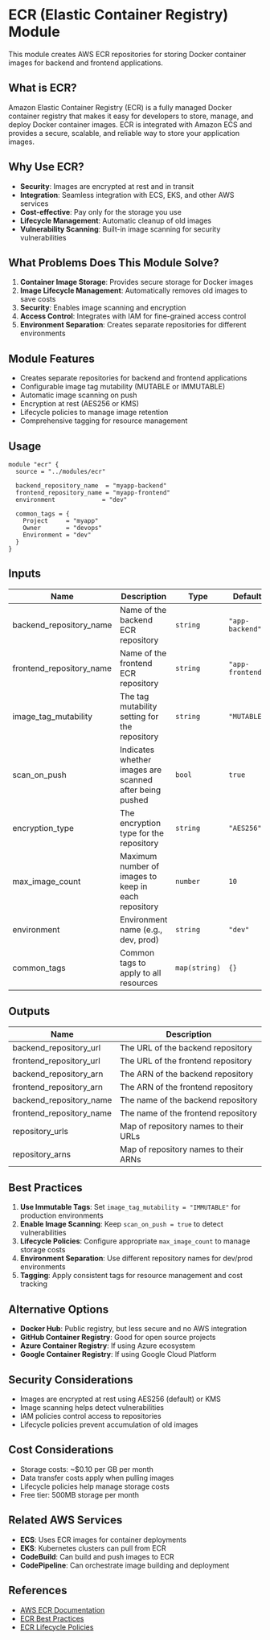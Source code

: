 # ECR (Elastic Container Registry) Module

This module creates AWS ECR repositories for storing Docker container images for backend and frontend applications.

## What is ECR?

Amazon Elastic Container Registry (ECR) is a fully managed Docker container registry that makes it easy for developers to store, manage, and deploy Docker container images. ECR is integrated with Amazon ECS and provides a secure, scalable, and reliable way to store your application images.

## Why Use ECR?

- **Security**: Images are encrypted at rest and in transit
- **Integration**: Seamless integration with ECS, EKS, and other AWS services
- **Cost-effective**: Pay only for the storage you use
- **Lifecycle Management**: Automatic cleanup of old images
- **Vulnerability Scanning**: Built-in image scanning for security vulnerabilities

## What Problems Does This Module Solve?

1. **Container Image Storage**: Provides secure storage for Docker images
2. **Image Lifecycle Management**: Automatically removes old images to save costs
3. **Security**: Enables image scanning and encryption
4. **Access Control**: Integrates with IAM for fine-grained access control
5. **Environment Separation**: Creates separate repositories for different environments

## Module Features

- Creates separate repositories for backend and frontend applications
- Configurable image tag mutability (MUTABLE or IMMUTABLE)
- Automatic image scanning on push
- Encryption at rest (AES256 or KMS)
- Lifecycle policies to manage image retention
- Comprehensive tagging for resource management

## Usage

```hcl
module "ecr" {
  source = "../modules/ecr"

  backend_repository_name  = "myapp-backend"
  frontend_repository_name = "myapp-frontend"
  environment             = "dev"
  
  common_tags = {
    Project     = "myapp"
    Owner       = "devops"
    Environment = "dev"
  }
}
```

## Inputs

| Name | Description | Type | Default | Required |
|------|-------------|------|---------|:--------:|
| backend_repository_name | Name of the backend ECR repository | `string` | `"app-backend"` | no |
| frontend_repository_name | Name of the frontend ECR repository | `string` | `"app-frontend"` | no |
| image_tag_mutability | The tag mutability setting for the repository | `string` | `"MUTABLE"` | no |
| scan_on_push | Indicates whether images are scanned after being pushed | `bool` | `true` | no |
| encryption_type | The encryption type for the repository | `string` | `"AES256"` | no |
| max_image_count | Maximum number of images to keep in each repository | `number` | `10` | no |
| environment | Environment name (e.g., dev, prod) | `string` | `"dev"` | no |
| common_tags | Common tags to apply to all resources | `map(string)` | `{}` | no |

## Outputs

| Name | Description |
|------|-------------|
| backend_repository_url | The URL of the backend repository |
| frontend_repository_url | The URL of the frontend repository |
| backend_repository_arn | The ARN of the backend repository |
| frontend_repository_arn | The ARN of the frontend repository |
| backend_repository_name | The name of the backend repository |
| frontend_repository_name | The name of the frontend repository |
| repository_urls | Map of repository names to their URLs |
| repository_arns | Map of repository names to their ARNs |

## Best Practices

1. **Use Immutable Tags**: Set `image_tag_mutability = "IMMUTABLE"` for production environments
2. **Enable Image Scanning**: Keep `scan_on_push = true` to detect vulnerabilities
3. **Lifecycle Policies**: Configure appropriate `max_image_count` to manage storage costs
4. **Environment Separation**: Use different repository names for dev/prod environments
5. **Tagging**: Apply consistent tags for resource management and cost tracking

## Alternative Options

- **Docker Hub**: Public registry, but less secure and no AWS integration
- **GitHub Container Registry**: Good for open source projects
- **Azure Container Registry**: If using Azure ecosystem
- **Google Container Registry**: If using Google Cloud Platform

## Security Considerations

- Images are encrypted at rest using AES256 (default) or KMS
- Image scanning helps detect vulnerabilities
- IAM policies control access to repositories
- Lifecycle policies prevent accumulation of old images

## Cost Considerations

- Storage costs: ~$0.10 per GB per month
- Data transfer costs apply when pulling images
- Lifecycle policies help manage storage costs
- Free tier: 500MB storage per month

## Related AWS Services

- **ECS**: Uses ECR images for container deployments
- **EKS**: Kubernetes clusters can pull from ECR
- **CodeBuild**: Can build and push images to ECR
- **CodePipeline**: Can orchestrate image building and deployment

## References

- [AWS ECR Documentation](https://docs.aws.amazon.com/ecr/)
- [ECR Best Practices](https://docs.aws.amazon.com/ecr/latest/userguide/best-practices.html)
- [ECR Lifecycle Policies](https://docs.aws.amazon.com/ecr/latest/userguide/LifecyclePolicies.html) 